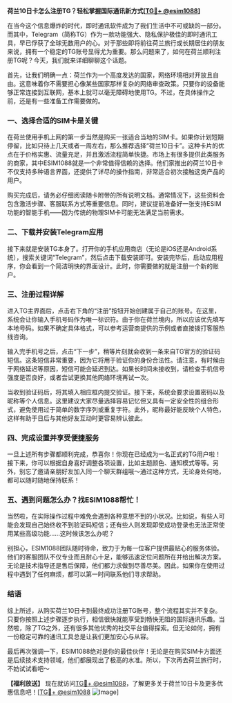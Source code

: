 **荷兰10日卡怎么注册TG？轻松掌握国际通讯新方式[[TG💪+ @esim1088](https://t.me/s/esim1088)]**

在当今这个信息爆炸的时代，即时通讯软件成为了我们生活中不可或缺的一部分。而其中，Telegram（简称TG）作为一款功能强大、隐私保护极佳的即时通讯工具，早已俘获了全球无数用户的心。对于那些即将前往荷兰旅行或长期居住的朋友来说，拥有一个稳定的TG账号显得尤为重要。那么问题来了，如何在荷兰顺利注册TG呢？今天，我们就来详细聊聊这个话题。

首先，让我们明确一点：荷兰作为一个高度发达的国家，网络环境相对开放且自由。这意味着你不需要担心像某些国家那样复杂的网络审查政策。只要你的设备能够正常连接到互联网，基本上就可以毫无障碍地使用TG。不过，在具体操作之前，还是有一些准备工作需要做的。

### **一、选择合适的SIM卡是关键**
在荷兰使用手机上网的第一步当然是购买一张适合当地的SIM卡。如果你计划短期停留，比如只待上几天或者一周左右，那么推荐选择“荷兰10日卡”。这种卡片的优点在于价格实惠、流量充足，并且激活流程简单快捷。市场上有很多提供此类服务的商家，其中ESIM1088就是一个非常值得信赖的选择。他们家推出的荷兰10日卡不仅支持多种语言界面，还提供了详尽的操作指南，非常适合初次接触这类产品的用户。

购买完成后，请务必仔细阅读随卡附带的所有说明文档。通常情况下，这些资料会包含激活步骤、客服联系方式等重要信息。同时，建议提前准备好一张支持ESIM功能的智能手机——因为传统的物理SIM卡可能无法满足当前需求。

### **二、下载并安装Telegram应用**
接下来就是安装TG本身了。打开你的手机应用商店（无论是iOS还是Android系统），搜索关键词“Telegram”，然后点击下载安装即可。安装完毕后，启动应用程序，你会看到一个简洁明快的界面设计。此时，你需要做的就是注册一个新的账户。

### **三、注册过程详解**
进入TG主界面后，点击右下角的“注册”按钮开始创建属于自己的账号。在这里，系统会让你输入手机号码作为唯一标识符。由于你在荷兰境内，所以应该优先填写本地号码。如果不确定具体格式，可以参考运营商提供的示例或者直接拨打客服热线咨询。

输入完手机号之后，点击“下一步”，稍等片刻就会收到一条来自TG官方的验证码短信。这条短信非常重要，因为它将用于验证你的身份合法性。请注意，有时候由于网络延迟等原因，短信可能会延迟到达。如果长时间未接收到，请检查手机信号强度是否良好，或者尝试更换其他网络环境再试一次。

当收到验证码后，将其填入相应框内提交验证。接下来，系统会要求设置密码以及昵称等个人信息。这里建议大家尽量选择容易记忆但又具有一定安全性的组合形式，避免使用过于简单的数字序列或重复字符。此外，昵称最好能反映个人特色，这样有助于日后与其他好友互动时更容易辨认彼此。

### **四、完成设置并享受便捷服务**
一旦上述所有步骤都顺利完成，恭喜你！你现在已经成为一名正式的TG用户啦！接下来，你可以根据自身喜好调整各项设置，比如主题颜色、通知模式等等。另外，别忘了邀请亲朋好友加入同一个聊天群组哦～通过这种方式，无论身处何地，都可以随时随地保持联系！

### **五、遇到问题怎么办？找ESIM1088帮忙！**
当然啦，在实际操作过程中难免会遇到各种意想不到的小状况。比如说，有些人可能会发现自己始终收不到验证码短信；还有些人则发现即使成功登录也无法正常使用某些高级功能……这时候该怎么办呢？

别担心，ESIM1088团队随时待命，致力于为每一位客户提供最贴心的服务体验。他们的客服团队不仅专业而且耐心十足，能够迅速定位问题所在并给出解决方案。无论是技术指导还是售后保障，他们都力求做到尽善尽美。因此，如果你在使用过程中遇到了任何麻烦，都可以第一时间联系他们寻求帮助。

### **结语**
综上所述，从购买荷兰10日卡到最终成功注册TG账号，整个流程其实并不复杂。只要你按照上述步骤逐步执行，相信很快就能享受到畅快无阻的国际通讯乐趣。当然啦，除了TG之外，还有很多其他优秀的社交平台值得探索。但无论如何，拥有一份稳定可靠的通讯工具总是让我们更加安心与从容。

最后再次强调一下，ESIM1088绝对是你的最佳伙伴！无论是在购买SIM卡方面还是后续技术支持领域，他们都展现出了极高的水准。所以，下次再去荷兰旅行时，不妨试试看吧～

**【福利放送】**
现在就访问[TG💪+ @esim1088](https://t.me/s/esim1088)，了解更多关于荷兰10日卡及更多优惠信息吧！[[TG💪+ @esim1088](https://t.me/s/esim1088) ![Image](https://i.postimg.cc/4NQfJmqS/Snipaste-2025-05-13-00-14-12.png)]